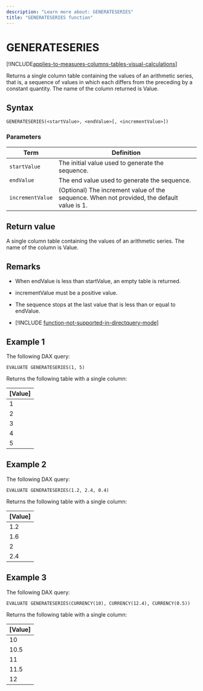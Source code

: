 ```yaml
---
description: "Learn more about: GENERATESERIES"
title: "GENERATESERIES function"
---
```

# GENERATESERIES

[!INCLUDE[applies-to-measures-columns-tables-visual-calculations](includes/applies-to-measures-columns-tables-visual-calculations.md)]

Returns a single column table containing the values of an arithmetic series, that is, a sequence of values in which each differs from the preceding by a constant quantity. The name of the column returned is Value.  
  
## Syntax  
  
```dax
GENERATESERIES(<startValue>, <endValue>[, <incrementValue>])
```
  
### Parameters  
  
|Term|Definition|  
|--------|--------------|  
|`startValue`|The initial value used to generate the sequence.|
|`endValue`|The end value used to generate the sequence.|  
|`incrementValue`|(Optional) The increment value of the sequence. When not provided, the default value is 1.|
  
## Return value

A single column table containing the values of an arithmetic series. The name of the column is Value.
  
## Remarks

- When endValue is less than startValue, an empty table is returned.

- incrementValue must be a positive value.

- The sequence stops at the last value that is less than or equal to endValue.

- [!INCLUDE [function-not-supported-in-directquery-mode](includes/function-not-supported-in-directquery-mode.md)]

## Example 1

The following DAX query:

```dax
EVALUATE GENERATESERIES(1, 5)
```

Returns the following table with a single column:

[Value]  |
---------|
1     |
2     |
3     |
4     |
5     |

## Example 2

The following DAX query:

```dax
EVALUATE GENERATESERIES(1.2, 2.4, 0.4)
```

Returns the following table with a single column:

[Value]  |
---------|
1.2    |
1.6     |
2     |
2.4     |

## Example 3

The following DAX query:

```dax
EVALUATE GENERATESERIES(CURRENCY(10), CURRENCY(12.4), CURRENCY(0.5))
```

Returns the following table with a single column:

[Value]  |
---------|
10    |
10.5     |
11     |
11.5     |
12     |
